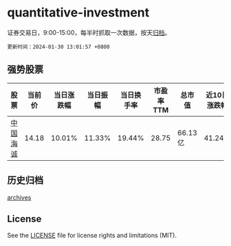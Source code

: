 # quantitative-investment

证券交易日，9:00-15:00，每半时抓取一次数据，按天[归档](archives)。

`更新时间：2024-01-30 13:01:57 +0800`

## 强势股票

|股票|当前价|当日涨跌幅|当日振幅|当日换手率|市盈率TTM|总市值|近10日涨跌幅|
|----|----|----|----|----|----|----|----|
|[中国海诚](https://xueqiu.com/S/SZ002116)|14.18|10.01%|11.33%|19.44%|28.75|66.13亿|41.24%|

## 历史归档

[archives](archives)

## License

See the [LICENSE](LICENSE) file for license rights and limitations (MIT).